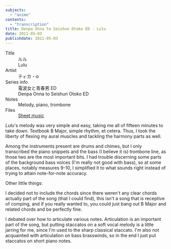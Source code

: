 ```yaml
---
subjects:
  - "anime"
contents:
  - "transcription"
title: Denpa Onna to Seishun Otoko ED - Lulu
date: 2011-05-03
publishdate: 2011-05-03
---
```


<dl>
  <dt>Title</dt>
  <dd>ルル</dd>
  <dd>Lulu</dd>

  <dt>Artist</dt>
  <dd>ティカ・α</dd>

  <dt>Series info</dt>
  <dd>電波女と青春男 ED</dd>
  <dd>Denpa Onna to Seishun Otoko ED</dd>

  <dt>Notes</dt>
  <dd>Melody, piano, trombone</dd>

  <dt>Files</dt>
  <dd><a href="/files/sheetmusic/Lulu.pdf">Sheet music</a></dd>
</dl>

<i>Lulu</i>'s melody was very simple and easy, taking me all of fifteen
minutes to take down. Textbook B Major, simple rhythm, et cetera.  Thus,
I took the liberty of flexing my aural muscles and tackling the harmony
parts as well.

Among the instruments present are drums and chimes, but I only
transcribed the piano snippets and the bass (I believe it is) trombone
line, as those two are the most important bits.  I had trouble
discerning some parts of the background bass voices (I'm really not good
with bass), so at some places, notably measures 9-10, I simplified it to
what sounds right instead of trying to attain note-for-note accuracy.

Other little things:

I decided not to include the chords since there weren't any clear chords
actually part of the song (that I could find), this isn't a song that is
receptive of comping, and if you really wanted to, you could just bang
out B Major and related chords and be perfectly fine.

I debated over how to articulate various notes. Articulation is an
important part of the song, but putting staccatos on a soft vocal melody
is a little jarring for me, since I'm used to the sharp classical
staccato.  I'm also not acquainted with articulation on bass brasswinds,
so in the end I just put staccatos on short piano notes.
